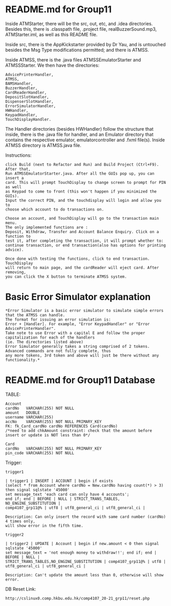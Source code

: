 # README.md for Group11
Inside ATMStarter, there will be the src, out, etc, and .idea directories.
Besides this, there is .classpath file, .project file, realBuzzerSound.mp3,
ATMStarter.iml, as well as this README file.

Inside src, there is the AppKickstarter provided by Dr Yau, and is untouched
besides the Msg Type modifications permitted; and there is ATMSS.

Inside ATMSS, there is the .java files ATMSSEmulatorStarter and ATMSSStarter.
We then have the directories:
```
AdvicePrinterHandler,
ATMSS,
BAMSHandler,
BuzzerHandler,
CardReaderHandler,
DepositSlotHandler,
DispenserSlotHandler,
ErrorSimulatorHandler,
HWHandler,
KeypadHandler,
TouchDisplayHandler.
```
The Handler directories (besides HWHandler) follow the structure that inside,
there is the .java file for handler, and an Emulator directory that contains
the respective emulator, emulatorcontroller and .fxml file(s). Inside ATMSS
directory is ATMSS.java file.

Instructions:
```
click Build (next to Refactor and Run) and Build Project (Ctrl+F9). After that,
Run ATMSSEmulatorStarter.java. After all the GUIs pop up, you can insert a
card. This will prompt TouchDisplay to change screen to prompt for PIN as well
as Keypad to come to front (this won't happen if you minimized the GUIs).
Input the correct PIN, and the touchdisplay will login and allow you to
choose which account to do transactions on.

Choose an account, and TouchDisplay will go to the transaction main menu.
The only implemented functions are :
Deposit, Withdraw, Transfer and Account Balance Enquiry. Click on a function to
test it, after completing the transaction, it will prompt whether to:
continue transaction, or end transaction(also has options for printing advice).

Once done with testing the functions, click to end transaction. TouchDisplay
will return to main page, and the cardReader will eject card. After removing,
you can click the X button to terminate ATMSS system.
```
# Basic Error Simulator explanation
```
*Error Simulator is a basic error simulator to simulate simple errors that the ATMSS can handle.
The format for issuing an error simulation is:
Error + [Handler]. For example, "Error KeypadHandler" or "Error AdvicePrinterHandler".
Take note to use Error with a capital E and follow the proper capitalization for each of the handlers
(ie. The directories listed above)
Error Simulator generally takes a string comprised of 2 tokens. Advanced commands are not fully complete, thus
any more tokens, 3rd token and above will just be there without any functionality.*
```

# README.md for Group11 Database
TABLE:
```
Account
cardNo   VARCHAR(255) NOT NULL
amount   DOUBLE
username VARCHAR(255)
accNo    VARCHAR(255) NOT NULL PRIMARY_KEY
FK: fk_Card_cardNo cardNo REFERENCES Card(cardNo)
/*need to add chkAmount constraint: check that the amount before insert or update is NOT less than 0*/

Card
cardNo   VARCHAR(255) NOT NULL PRIMARY_KEY
pin_code VARCHAR(255) NOT NULL
```
Trigger:
```
trigger1

| trigger1 | INSERT | ACCOUNT | begin if exists
(select * from Account where cardNo = New.cardNo having count(*) > 3)
then signal sqlstate '45000'
set message_text 'each card can only have 4 accounts';
end if; end | BEFORE | NULL | STRICT_TRANS_TABLES, NO_ENGINE_SUBSTITUTION |
comp4107_grp11@% | utf8 | utf8_general_ci | utf8_general_ci |

Description: Can only insert the record with same card number (cardNo) 4 times only,
will show error in the fifth time.

trigger2

| trigger2 | UPDATE | Account | begin if new.amount < 0 then signal sqlstate '45000' 
set message_text = 'not enough money to withdraw!!'; end if; end | BEFORE | NULL | 
STRICT_TRANS_TABLES,NO_ENGINE_SUBSTITUTION | comp4107_grp11@% | utf8 | utf8_general_ci | utf8_general_ci |

Description: Can't update the amount less than 0, otherwise will show error.
```

DB Reset Link:
```
http://cslinux0.comp.hkbu.edu.hk/comp4107_20-21_grp11/reset.php
```
